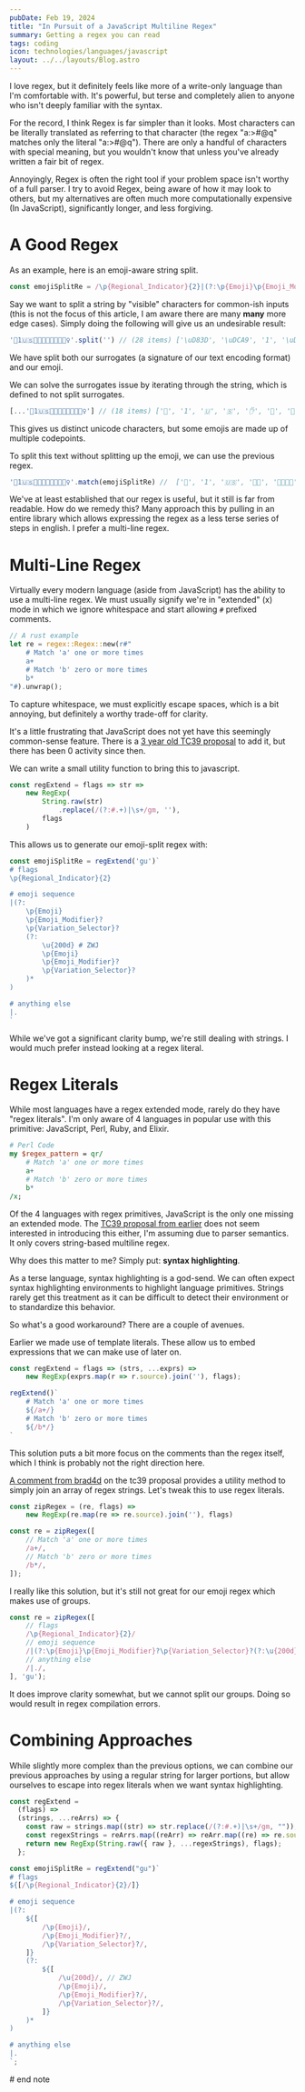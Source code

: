 ```yaml
---
pubDate: Feb 19, 2024
title: "In Pursuit of a JavaScript Multiline Regex"
summary: Getting a regex you can read
tags: coding
icon: technologies/languages/javascript
layout: ../../layouts/Blog.astro
---
```


I love regex, but it definitely feels like more of a write-only language than I'm comfortable with. It's powerful, but terse and completely alien to anyone who isn't deeply familiar with the syntax.

For the record, I think Regex is far simpler than it looks. Most characters can be literally translated as referring to that character (the regex "a:>#@q" matches only the literal "a:>#@q"). There are only a handful of characters with special meaning, but you wouldn't know that unless you've already written a fair bit of regex. 

Annoyingly, Regex is often the right tool if your problem space isn't worthy of a full parser. I try to avoid Regex, being aware of how it may look to others, but my alternatives are often much more computationally expensive (In JavaScript), significantly longer, and less forgiving. 

# A Good Regex

As an example, here is an emoji-aware string split.

```js
const emojiSplitRe = /\p{Regional_Indicator}{2}|(?:\p{Emoji}\p{Emoji_Modifier}?\p{Variation_Selector}?(?:\u{200d}\p{Emoji}\p{Emoji_Modifier}?\p{Variation_Selector}?)*)|./gu
```

Say we want to split a string by "visible" characters for common-ish inputs (this is not the focus of this article, I am aware there are many **many** more edge cases). Simply doing the following will give us an undesirable result:

```js
'💩1🇺🇸✋🏻👨‍👩‍👧‍👧🧔🏿‍♀️'.split('') // (28 items) ['\uD83D', '\uDCA9', '1', '\uD83C', '\uDDFA', '\uD83C', '\uDDF8', '✋', '\uD83C', '\uDFFB', '\uD83D', '\uDC68', '‍', '\uD83D', '\uDC69', '‍', '\uD83D', '\uDC67', '‍', '\uD83D', '\uDC67', '\uD83E', '\uDDD4', '\uD83C', '\uDFFF', '‍', '♀', '️']
```

We have split both our surrogates (a signature of our text encoding format) and our emoji.

We can solve the surrogates issue by iterating through the string, which is defined to not split surrogates.

```js
[...'💩1🇺🇸✋🏻👨‍👩‍👧‍👧🧔🏿‍♀️'] // (18 items) ['💩', '1', '🇺', '🇸', '✋', '🏻', '👨', '‍', '👩', '‍', '👧', '‍', '👧', '🧔', '🏿', '‍', '♀', '️']
```

This gives us distinct unicode characters, but some emojis are made up of multiple codepoints.

To split this text without splitting up the emoji, we can use the previous regex.

```js
'💩1🇺🇸✋🏻👨‍👩‍👧‍👧🧔🏿‍♀️'.match(emojiSplitRe) //  ['💩', '1', '🇺🇸', '✋🏻', '👨‍👩‍👧‍👧', '🧔🏿‍♀️']
```

We've at least established that our regex is useful, but it still is far from readable. How do we remedy this? Many approach this by pulling in an entire library which allows expressing the regex as a less terse series of steps in english. I prefer a multi-line regex.

# Multi-Line Regex

Virtually every modern language (aside from JavaScript) has the ability to use a multi-line regex. We must usually signify we're in "extended" (x) mode in which we ignore whitespace and start allowing `#` prefixed comments.

```rust
// A rust example
let re = regex::Regex::new(r#"
	# Match 'a' one or more times 
	a+ 
	# Match 'b' zero or more times 
	b*
"#).unwrap();
```

To capture whitespace, we must explicitly escape spaces, which is a bit annoying, but definitely a worthy trade-off for clarity.

It's a little frustrating that JavaScript does not yet have this seemingly common-sense feature. There is a [3 year old TC39 proposal](https://github.com/tc39/proposal-regexp-x-mode) to add it, but there has been 0 activity since then.

We can write a small utility function to bring this to javascript.

```js
const regExtend = flags => str => 
    new RegExp(
        String.raw(str)
            .replace(/(?:#.+)|\s+/gm, ''),
        flags
    )
```

This allows us to generate our emoji-split regex with:

```js
const emojiSplitRe = regExtend('gu')`
# flags
\p{Regional_Indicator}{2}

# emoji sequence
|(?:
    \p{Emoji}
    \p{Emoji_Modifier}?
    \p{Variation_Selector}?
    (?:
        \u{200d} # ZWJ
        \p{Emoji}
        \p{Emoji_Modifier}?
        \p{Variation_Selector}?
    )*
)

# anything else
|.
`
```

While we've got a significant clarity bump, we're still dealing with strings. I would much prefer instead looking at a regex literal.

# Regex Literals

While most languages have a regex extended mode, rarely do they have "regex literals". I'm only aware of 4 languages in popular use with this primitive: JavaScript, Perl, Ruby, and Elixir.

```perl
# Perl Code
my $regex_pattern = qr/ 
	# Match 'a' one or more times 
	a+ 
	# Match 'b' zero or more times 
	b* 
/x;
```

Of the 4 languages with regex primitives, JavaScript is the only one missing an extended mode. The [TC39 proposal from earlier](https://github.com/tc39/proposal-regexp-x-mode) does not seem interested in introducing this either, I'm assuming due to parser semantics. It only covers string-based multiline regex.

Why does this matter to me? Simply put: **syntax highlighting**.

As a terse language, syntax highlighting is a god-send. We can often expect syntax highlighting environments to highlight language primitives. Strings rarely get this treatment as it can be difficult to detect their environment or to standardize this behavior.

So what's a good workaround? There are a couple of avenues.

Earlier we made use of template literals. These allow us to embed expressions that we can make use of later on. 

```js
const regExtend = flags => (strs, ...exprs) => 
    new RegExp(exprs.map(r => r.source).join(''), flags);

regExtend()`
	# Match 'a' one or more times 
	${/a+/}
	# Match 'b' zero or more times 
	${/b*/}
`
```

This solution puts a bit more focus on the comments than the regex itself, which I think is probably not the right direction here.

[A comment from brad4d](https://github.com/tc39/proposal-regexp-x-mode/issues/2#issue-1037518153) on the tc39 proposal provides a utility method to simply join an array of regex strings. Let's tweak this to use regex literals.

```js
const zipRegex = (re, flags) => 
	new RegExp(re.map(re => re.source).join(''), flags)

const re = zipRegex([
	// Match 'a' one or more times 
	/a+/,
	// Match 'b' zero or more times 
	/b*/,
]);
```

I really like this solution, but it's still not great for our emoji regex which makes use of groups. 

```js
const re = zipRegex([
    // flags
    /\p{Regional_Indicator}{2}/
    // emoji sequence
    /|(?:\p{Emoji}\p{Emoji_Modifier}?\p{Variation_Selector}?(?:\u{200d}\p{Emoji}\p{Emoji_Modifier}?\p{Variation_Selector}?)*)/,
    // anything else
    /|./,
], 'gu');
```

It does improve clarity somewhat, but we cannot split our groups. Doing so would result in regex compilation errors.

# Combining Approaches

While slightly more complex than the previous options, we can combine our previous approaches by using a regular string for larger portions, but allow ourselves to escape into regex literals when we want syntax highlighting.

```js
const regExtend =
  (flags) =>
  (strings, ...reArrs) => {
    const raw = strings.map((str) => str.replace(/(?:#.+)|\s+/gm, ""));
    const regexStrings = reArrs.map((reArr) => reArr.map((re) => re.source).join(""));
    return new RegExp(String.raw({ raw }, ...regexStrings), flags);
  };

const emojiSplitRe = regExtend("gu")`
# flags
${[/\p{Regional_Indicator}{2}/]}

# emoji sequence
|(?:
    ${[
        /\p{Emoji}/,
        /\p{Emoji_Modifier}?/,
        /\p{Variation_Selector}?/,
    ]}
    (?:
        ${[
            /\u{200d}/, // ZWJ
            /\p{Emoji}/,
            /\p{Emoji_Modifier}?/,
            /\p{Variation_Selector}?/,
        ]}
    )*
)

# anything else
|.
`;
```

\# end note